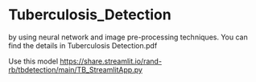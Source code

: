 # Tuberculosis_Detection
by using neural network and image pre-processing techniques. 
You can find the details in Tuberculosis Detection.pdf

Use this model https://share.streamlit.io/rand-rb/tbdetection/main/TB_StreamlitApp.py

